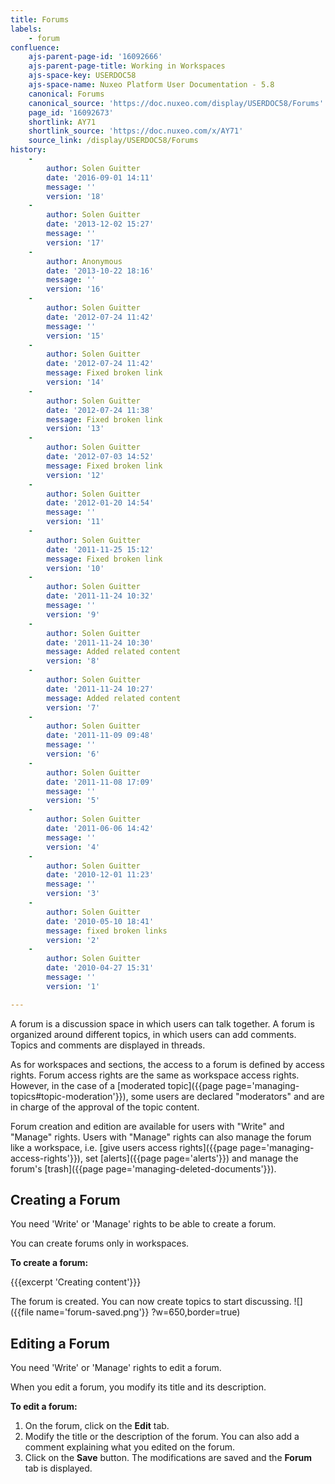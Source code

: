 ```yaml
---
title: Forums
labels:
    - forum
confluence:
    ajs-parent-page-id: '16092666'
    ajs-parent-page-title: Working in Workspaces
    ajs-space-key: USERDOC58
    ajs-space-name: Nuxeo Platform User Documentation - 5.8
    canonical: Forums
    canonical_source: 'https://doc.nuxeo.com/display/USERDOC58/Forums'
    page_id: '16092673'
    shortlink: AY71
    shortlink_source: 'https://doc.nuxeo.com/x/AY71'
    source_link: /display/USERDOC58/Forums
history:
    - 
        author: Solen Guitter
        date: '2016-09-01 14:11'
        message: ''
        version: '18'
    - 
        author: Solen Guitter
        date: '2013-12-02 15:27'
        message: ''
        version: '17'
    - 
        author: Anonymous
        date: '2013-10-22 18:16'
        message: ''
        version: '16'
    - 
        author: Solen Guitter
        date: '2012-07-24 11:42'
        message: ''
        version: '15'
    - 
        author: Solen Guitter
        date: '2012-07-24 11:42'
        message: Fixed broken link
        version: '14'
    - 
        author: Solen Guitter
        date: '2012-07-24 11:38'
        message: Fixed broken link
        version: '13'
    - 
        author: Solen Guitter
        date: '2012-07-03 14:52'
        message: Fixed broken link
        version: '12'
    - 
        author: Solen Guitter
        date: '2012-01-20 14:54'
        message: ''
        version: '11'
    - 
        author: Solen Guitter
        date: '2011-11-25 15:12'
        message: Fixed broken link
        version: '10'
    - 
        author: Solen Guitter
        date: '2011-11-24 10:32'
        message: ''
        version: '9'
    - 
        author: Solen Guitter
        date: '2011-11-24 10:30'
        message: Added related content
        version: '8'
    - 
        author: Solen Guitter
        date: '2011-11-24 10:27'
        message: Added related content
        version: '7'
    - 
        author: Solen Guitter
        date: '2011-11-09 09:48'
        message: ''
        version: '6'
    - 
        author: Solen Guitter
        date: '2011-11-08 17:09'
        message: ''
        version: '5'
    - 
        author: Solen Guitter
        date: '2011-06-06 14:42'
        message: ''
        version: '4'
    - 
        author: Solen Guitter
        date: '2010-12-01 11:23'
        message: ''
        version: '3'
    - 
        author: Solen Guitter
        date: '2010-05-10 18:41'
        message: fixed broken links
        version: '2'
    - 
        author: Solen Guitter
        date: '2010-04-27 15:31'
        message: ''
        version: '1'

---
```

A forum is a discussion space in which users can talk together. A forum is organized around different topics, in which users can add comments. Topics and comments are displayed in threads.

As for workspaces and sections, the access to a forum is defined by access rights. Forum access rights are the same as workspace access rights. However, in the case of a [moderated topic]({{page page='managing-topics#topic-moderation'}}), some users are declared "moderators" and are in charge of the approval of the topic content.

Forum creation and edition are available for users with "Write" and "Manage" rights.
Users with "Manage" rights can also manage the forum like a workspace, i.e. [give users access rights]({{page page='managing-access-rights'}}), set [alerts]({{page page='alerts'}}) and manage the forum's [trash]({{page page='managing-deleted-documents'}}).

## Creating a Forum

You need 'Write' or 'Manage' rights to be able to create a forum.

You can create forums only in workspaces.

**To create a forum:**

{{{excerpt 'Creating content'}}}

The forum is created. You can now create topics to start discussing.
![]({{file name='forum-saved.png'}} ?w=650,border=true)

## Editing a Forum

You need 'Write' or 'Manage' rights to edit a forum.

When you edit a forum, you modify its title and its description.

**To edit a forum:**

1.  On the forum, click on the **Edit** tab.
2.  Modify the title or the description of the forum. You can also add a comment explaining what you edited on the forum.
3.  Click on the **Save** button.
    The modifications are saved and the **Forum** tab is displayed.

&nbsp;